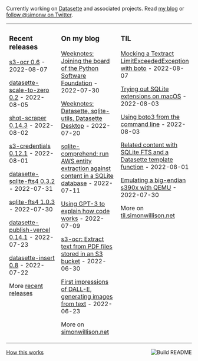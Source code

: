 Currently working on [Datasette](https://datasette.io/) and associated projects. Read [my blog](https://simonwillison.net/) or [follow @simonw on Twitter](https://twitter.com/simonw).

<table><tr><td valign="top" width="33%">

### Recent releases
<!-- recent_releases starts -->
[s3-ocr 0.6](https://github.com/simonw/s3-ocr/releases/tag/0.6) - 2022-08-07

[datasette-scale-to-zero 0.2](https://github.com/simonw/datasette-scale-to-zero/releases/tag/0.2) - 2022-08-05

[shot-scraper 0.14.3](https://github.com/simonw/shot-scraper/releases/tag/0.14.3) - 2022-08-02

[s3-credentials 0.12.1](https://github.com/simonw/s3-credentials/releases/tag/0.12.1) - 2022-08-01

[datasette-sqlite-fts4 0.3.2](https://github.com/simonw/datasette-sqlite-fts4/releases/tag/0.3.2) - 2022-07-31

[sqlite-fts4 1.0.3](https://github.com/simonw/sqlite-fts4/releases/tag/1.0.3) - 2022-07-30

[datasette-publish-vercel 0.14.1](https://github.com/simonw/datasette-publish-vercel/releases/tag/0.14.1) - 2022-07-23

[datasette-insert 0.8](https://github.com/simonw/datasette-insert/releases/tag/0.8) - 2022-07-22
<!-- recent_releases ends -->
More [recent releases](https://github.com/simonw/simonw/blob/main/releases.md)
</td><td valign="top" width="34%">

### On my blog
<!-- blog starts -->
[Weeknotes: Joining the board of the Python Software Foundation](http://simonwillison.net/2022/Jul/30/psf-board/) - 2022-07-30

[Weeknotes: Datasette, sqlite-utils, Datasette Desktop](http://simonwillison.net/2022/Jul/20/weeknotes/) - 2022-07-20

[sqlite-comprehend: run AWS entity extraction against content in a SQLite database](http://simonwillison.net/2022/Jul/11/sqlite-comprehend/) - 2022-07-11

[Using GPT-3 to explain how code works](http://simonwillison.net/2022/Jul/9/gpt-3-explain-code/) - 2022-07-09

[s3-ocr: Extract text from PDF files stored in an S3 bucket](http://simonwillison.net/2022/Jun/30/s3-ocr/) - 2022-06-30

[First impressions of DALL-E, generating images from text](http://simonwillison.net/2022/Jun/23/dall-e/) - 2022-06-23
<!-- blog ends -->
More on [simonwillison.net](https://simonwillison.net/)
</td><td valign="top" width="33%">

### TIL
<!-- tils starts -->
[Mocking a Textract LimitExceededException with boto](https://til.simonwillison.net/pytest/mocking-boto) - 2022-08-07

[Trying out SQLite extensions on macOS](https://til.simonwillison.net/sqlite/trying-macos-extensions) - 2022-08-03

[Using boto3 from the command line](https://til.simonwillison.net/aws/boto-command-line) - 2022-08-03

[Related content with SQLite FTS and a Datasette template function](https://til.simonwillison.net/sqlite/related-content) - 2022-08-01

[Emulating a big-endian s390x with QEMU](https://til.simonwillison.net/docker/emulate-s390x-with-qemu) - 2022-07-30
<!-- tils ends -->
More on [til.simonwillison.net](https://til.simonwillison.net/)
</td></tr></table>

<a href="https://github.com/simonw/simonw/actions"><img src="https://github.com/simonw/simonw/workflows/Build%20README/badge.svg" align="right" alt="Build README"></a> <a href="https://simonwillison.net/2020/Jul/10/self-updating-profile-readme/">How this works</a>
